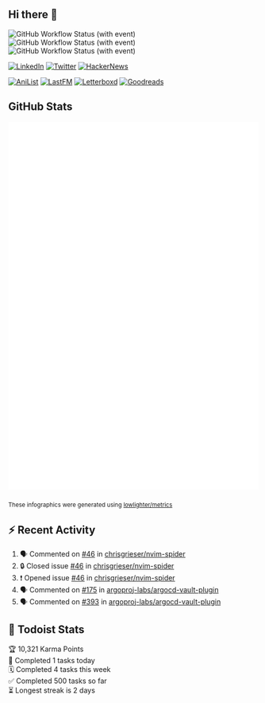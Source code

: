 ## Hi there 👋

![GitHub Workflow Status (with event)](https://img.shields.io/github/actions/workflow/status/PrayagS/PrayagS/metrics.yml?style=plastic&label=GitHub%20metrics)
![GitHub Workflow Status (with event)](https://img.shields.io/github/actions/workflow/status/PrayagS/PrayagS/github-recent-activity.yml?style=plastic&label=GitHub%20recent%20activity)
![GitHub Workflow Status (with event)](https://img.shields.io/github/actions/workflow/status/PrayagS/PrayagS/todoist.yml?style=plastic&label=Todoist%20activity)

[![LinkedIn](https://img.shields.io/badge/linkedin-%231E77B5.svg?&style=flat&logo=linkedin&logoColor=white)](https://linkedin.com/in/prayag-savsani)
[![Twitter](https://img.shields.io/badge/twitter-%2300acee.svg?&style=flat&logo=twitter&logoColor=white)](https://twitter.com/PrayagSavsani)
[![HackerNews](https://img.shields.io/hackernews/user-karma/PrayagS?style=flat&logo=ycombinator&logoColor=%23f0652f&labelColor=%23ffffff&color=%23f0652f)](https://news.ycombinator.com/user?id=PrayagS)

[![AniList](https://img.shields.io/badge/%20Prayagmatic-%2520?logo=anilist&logoColor=%2302A9FF&color=%23ffffff)](https://anilist.co/user/Prayagmatic/)
[![LastFM](https://img.shields.io/badge/%20PrayagS527-%2520?logo=lastdotfm&logoColor=%23ffffff&color=%23d51007)](https://www.last.fm/user/PrayagS527)
[![Letterboxd](https://img.shields.io/badge/%20Prayagmatic-%2520?logo=letterboxd&logoColor=%23202830&color=%23ffffff)](https://letterboxd.com/Prayagmatic/)
[![Goodreads](https://img.shields.io/badge/%20Prayagmatic-%2520?logo=goodreads&logoColor=%2375420e&color=%23e9e5cd)](https://www.goodreads.com/user/show/170988088-prayagmatic)

## GitHub Stats

![](./col1.metrics.svg)

<sub>These infographics were generated using [lowlighter/metrics](https://github.com/lowlighter/metrics)</sub>

## :zap: Recent Activity

<!--START_SECTION:activity-->
1. 🗣 Commented on [#46](https://github.com/chrisgrieser/nvim-spider/issues/46#issuecomment-2159065319) in [chrisgrieser/nvim-spider](https://github.com/chrisgrieser/nvim-spider)
2. 🔒 Closed issue [#46](https://github.com/chrisgrieser/nvim-spider/issues/46) in [chrisgrieser/nvim-spider](https://github.com/chrisgrieser/nvim-spider)
3. ❗ Opened issue [#46](https://github.com/chrisgrieser/nvim-spider/issues/46) in [chrisgrieser/nvim-spider](https://github.com/chrisgrieser/nvim-spider)
4. 🗣 Commented on [#175](https://github.com/argoproj-labs/argocd-vault-plugin/issues/175#issuecomment-2151279288) in [argoproj-labs/argocd-vault-plugin](https://github.com/argoproj-labs/argocd-vault-plugin)
5. 🗣 Commented on [#393](https://github.com/argoproj-labs/argocd-vault-plugin/issues/393#issuecomment-2151278713) in [argoproj-labs/argocd-vault-plugin](https://github.com/argoproj-labs/argocd-vault-plugin)
<!--END_SECTION:activity-->

## :memo: Todoist Stats

<!-- TODO-IST:START -->
🏆  10,321 Karma Points           
🌸  Completed 1 tasks today           
🗓  Completed 4 tasks this week           
✅  Completed 500 tasks so far           
⏳  Longest streak is 2 days
<!-- TODO-IST:END -->
